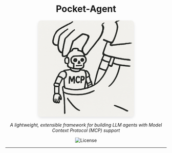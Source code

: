 <div align="center">

# Pocket-Agent

<img src="./assets/pocket-agent.png" alt="Pocket Agent" width="300" style="border-radius: 10px; box-shadow: 0 4px 8px rgba(0,0,0,0.1);">

<p><em>A lightweight, extensible framework for building LLM agents with Model Context Protocol (MCP) support</em></p>

![License](https://img.shields.io/badge/license-MIT-green.svg)

</div>

---
